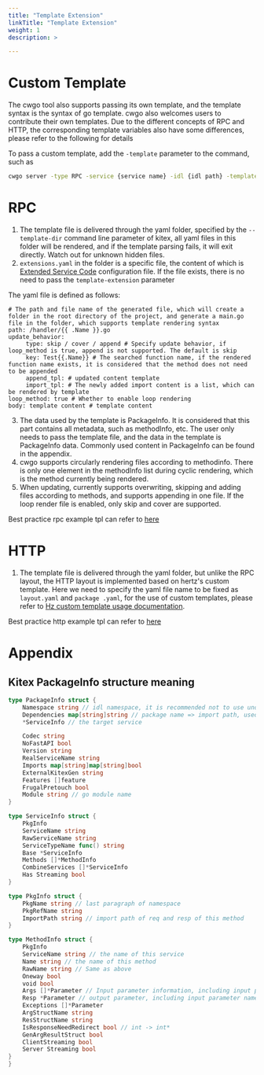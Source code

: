 ```yaml
---
title: "Template Extension"
linkTitle: "Template Extension"
weight: 1
description: >

---
```


# Custom Template
The cwgo tool also supports passing its own template, and the template syntax is the syntax of go template. cwgo also welcomes users to contribute their own templates. Due to the different concepts of RPC and HTTP, the corresponding template variables also have some differences, please refer to the following for details

To pass a custom template, add the `-template` parameter to the command, such as

```sh
cwgo server -type RPC -service {service name} -idl {idl path} -template {tpl path}
```

# RPC

1. The template file is delivered through the yaml folder, specified by the `--template-dir` command line parameter of kitex, all yaml files in this folder will be rendered, and if the template parsing fails, it will exit directly. Watch out for unknown hidden files.
1. `extensions.yaml` in the folder is a specific file, the content of which is [Extended Service Code](https://www.cloudwego.io/zh/docs/kitex/tutorials/code-gen/template_extension/ ) configuration file. If the file exists, there is no need to pass the `template-extension` parameter

The yaml file is defined as follows:

```
# The path and file name of the generated file, which will create a folder in the root directory of the project, and generate a main.go file in the folder, which supports template rendering syntax
path: /handler/{{ .Name }}.go
update_behavior:
     type: skip / cover / append # Specify update behavior, if loop_method is true, append is not supported. The default is skip
     key: Test{{.Name}} # The searched function name, if the rendered function name exists, it is considered that the method does not need to be appended
     append_tpl: # updated content template
     import_tpl: # The newly added import content is a list, which can be rendered by template
loop_method: true # Whether to enable loop rendering
body: template content # template content
```

3. The data used by the template is PackageInfo. It is considered that this part contains all metadata, such as methodInfo, etc. The user only needs to pass the template file, and the data in the template is PackageInfo data. Commonly used content in PackageInfo can be found in the appendix.
3. cwgo supports circularly rendering files according to methodinfo. There is only one element in the methodInfo list during cyclic rendering, which is the method currently being rendered.
3. When updating, currently supports overwriting, skipping and adding files according to methods, and supports appending in one file. If the loop render file is enabled, only skip and cover are supported.

Best practice rpc example tpl can refer to [here](https://github.com/cloudwego/cwgo/tree/main/tpl/kitex/server/standard)

# HTTP

1. The template file is delivered through the yaml folder, but unlike the RPC layout, the HTTP layout is implemented based on hertz's custom template. Here we need to specify the yaml file name to be fixed as `layout.yaml` and `package .yaml`, for the use of custom templates, please refer to [Hz custom template usage documentation](https://www.cloudwego.io/zh/docs/hertz/tutorials/toolkit/template/).

Best practice http example tpl can refer to [here](https://github.com/cloudwego/cwgo/tree/main/tpl/hertz/standard)

# Appendix

## Kitex PackageInfo structure meaning

```go
type PackageInfo struct {
    Namespace string // idl namespace, it is recommended not to use under pb
    Dependencies map[string]string // package name => import path, used for searching imports
    *ServiceInfo // the target service

    Codec string
    NoFastAPI bool
    Version string
    RealServiceName string
    Imports map[string]map[string]bool
    ExternalKitexGen string
    Features []feature
    FrugalPretouch bool
    Module string // go module name
}

type ServiceInfo struct {
    PkgInfo
    ServiceName string
    RawServiceName string
    ServiceTypeName func() string
    Base *ServiceInfo
    Methods []*MethodInfo
    CombineServices []*ServiceInfo
    Has Streaming bool
}

type PkgInfo struct {
    PkgName string // last paragraph of namespace
    PkgRefName string
    ImportPath string // import path of req and resp of this method
}

type MethodInfo struct {
    PkgInfo
    ServiceName string // the name of this service
    Name string // the name of this method
    RawName string // Same as above
    Oneway bool
    void bool
    Args []*Parameter // Input parameter information, including input parameter name, import path, type
    Resp *Parameter // output parameter, including input parameter name, import path, type
    Exceptions []*Parameter
    ArgStructName string
    ResStructName string
    IsResponseNeedRedirect bool // int -> int*
    GenArgResultStruct bool
    ClientStreaming bool
    Server Streaming bool
}
}
```
